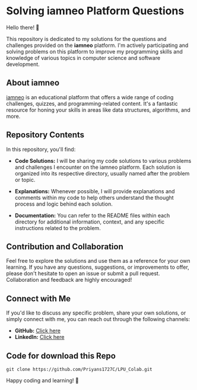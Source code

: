# Solving iamneo Platform Questions

Hello there! 👋

This repository is dedicated to my solutions for the questions and challenges provided on the **iamneo** platform. I'm actively participating and solving problems on this platform to improve my programming skills and knowledge of various topics in computer science and software development.

## About iamneo

[iamneo](https://www.iamneo.ai/) is an educational platform that offers a wide range of coding challenges, quizzes, and programming-related content. It's a fantastic resource for honing your skills in areas like data structures, algorithms, and more.

## Repository Contents

In this repository, you'll find:

- **Code Solutions:** I will be sharing my code solutions to various problems and challenges I encounter on the iamneo platform. Each solution is organized into its respective directory, usually named after the problem or topic.

- **Explanations:** Whenever possible, I will provide explanations and comments within my code to help others understand the thought process and logic behind each solution.

- **Documentation:** You can refer to the README files within each directory for additional information, context, and any specific instructions related to the problem.

## Contribution and Collaboration

Feel free to explore the solutions and use them as a reference for your own learning. If you have any questions, suggestions, or improvements to offer, please don't hesitate to open an issue or submit a pull request. Collaboration and feedback are highly encouraged!

## Connect with Me

If you'd like to discuss any specific problem, share your own solutions, or simply connect with me, you can reach out through the following channels:

- **GitHub:** [Click here](https://github.com/Priyans1727C)
- **LinkedIn:** [Click here](https://www.linkedin.com/in/Priyanshu)

## Code for download this Repo
```git clone https://github.com/Priyans1727C/LPU_Colab.git```


Happy coding and learning! 🚀
